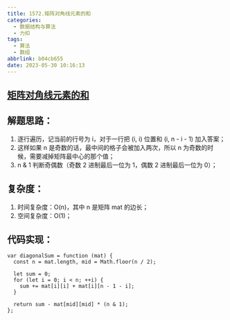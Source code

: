 ```yaml
---
title: 1572.矩阵对角线元素的和
categories:
  - 数据结构与算法
  - 力扣
tags:
  - 算法
  - 数组
abbrlink: b04cb655
date: 2023-05-30 10:16:13
---
```


## [矩阵对角线元素的和](https://leetcode.cn/problems/matrix-diagonal-sum/)

## 解题思路：
1. 逐行遍历，记当前的行号为 i，对于一行把 (i, i) 位置和 (i, n - i - 1) 加入答案；
2. 这样如果 n 是奇数的话，最中间的格子会被加入两次，所以 n 为奇数的时候，需要减掉矩阵最中心的那个值；
3. n & 1 判断奇偶数（奇数 2 进制最后一位为 1，偶数 2 进制最后一位为 0）；

## 复杂度：
1. 时间复杂度：O(n)，其中 n 是矩阵 mat 的边长；
2. 空间复杂度：O(1)；

## 代码实现：
```JS
var diagonalSum = function (mat) {
  const n = mat.length, mid = Math.floor(n / 2);
      
  let sum = 0;
  for (let i = 0; i < n; ++i) {
    sum += mat[i][i] + mat[i][n - 1 - i];
  }

  return sum - mat[mid][mid] * (n & 1);
};
```


